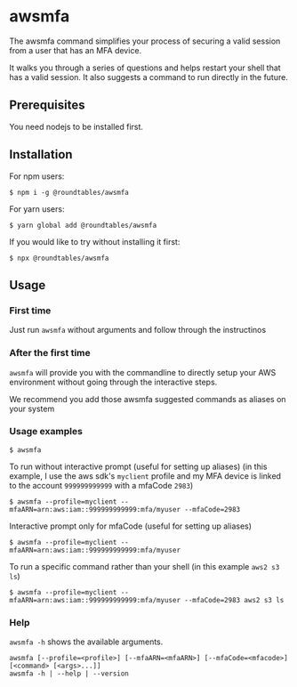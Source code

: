 # awsmfa

The awsmfa command simplifies your process of securing a valid session from a user that has an MFA device.

It walks you through a series of questions and helps restart your shell that has a valid
session. It also suggests a command to run directly in the future.

## Prerequisites

You need nodejs to be installed first.

## Installation

For npm users:

```shell
$ npm i -g @roundtables/awsmfa
```

For yarn users:
```shell
$ yarn global add @roundtables/awsmfa
```

If you would like to try without installing it first:
```shell
$ npx @roundtables/awsmfa
```

## Usage

### First time

Just run `awsmfa` without arguments and follow through the instructinos

### After the first time

`awsmfa` will provide you with the commandline to directly setup your AWS environment without going through
the interactive steps.

We recommend you add those awsmfa suggested commands as aliases on your system

### Usage examples

```shell
$ awsmfa
```

To run without interactive prompt (useful for setting up aliases)
(in this example, I use the aws sdk's `myclient` profile and my MFA device is linked to the account `999999999999` with a mfaCode `2983`)
```shell
$ awsmfa --profile=myclient --mfaARN=arn:aws:iam::999999999999:mfa/myuser --mfaCode=2983
```

Interactive prompt only for mfaCode (useful for setting up aliases)
```shell
$ awsmfa --profile=myclient --mfaARN=arn:aws:iam::999999999999:mfa/myuser
```

To run a specific command rather than your shell
(in this example `aws2 s3 ls`)
```shell
$ awsmfa --profile=myclient --mfaARN=arn:aws:iam::999999999999:mfa/myuser --mfaCode=2983 aws2 s3 ls
```


### Help

`awsmfa -h` shows the available arguments.
```shell
awsmfa [--profile=<profile>] [--mfaARN=<mfaARN>] [--mfaCode=<mfacode>] [<command> [<args>...]]
awsmfa -h | --help | --version
```